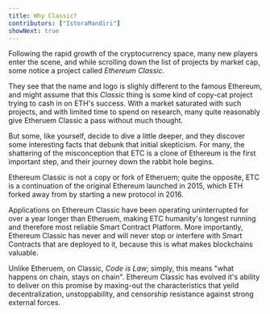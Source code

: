 ```yaml
---
title: Why Classic?
contributors: ["IstoraMandiri"]
showNext: true
---
```


Following the rapid growth of the cryptocurrency space, many new players enter the scene, and while scrolling down the list of projects by market cap, some notice a project called _Ethereum Classic_.

They see that the name and logo is slighly different to the famous Ethereum, and might assume that this _Classic_ thing is some kind of copy-cat project trying to cash in on ETH's success. With a market saturated with such projects, and with limited time to spend on research, many quite reasonably give Etheruem Classic a pass without much thought.

But some, like yourself, decide to dive a little deeper, and they discover some interesting facts that debunk that initial skepticism. For many, the shattering of the misconception that ETC is a clone of Ethereum is the first important step, and their journey down the rabbit hole begins.

Ethereum Classic is not a copy or fork of Etheruem; quite the opposite, ETC is a continuation of the original Ethereum launched in 2015, which ETH forked away from by starting a new protocol in 2016.

Applications on Ethereum Classic have been operating uninterrupted for over a year longer than Etheruem, making ETC humanity's longest running and therefore most reliable Smart Contract Platform. More importantly, Ethereum Classic has never and will never stop or interfere with Smart Contracts that are deployed to it, because this is what makes blockchains valuable.

Unlike Etheruem, on Classic, _Code is Law_; simply, this means "what happens on chain, stays on chain". Ethereum Classic has evolved it's ability to deliver on this promise by maxing-out the characteristics that yeild decentralization, unstoppability, and censorship resistance against strong external forces.
